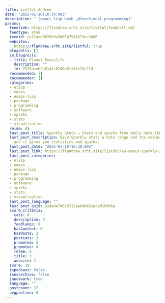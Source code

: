```yaml
---
title: Listful Andrew
date: "2025-01-10T10:30:00Z"
description: '`(emacs lisp bash ,@functional-programming)'
params:
  feedlink: https://flandrew.srht.site/listful/feed/all.xml
  feedtype: atom
  feedid: ce12aee3878b3a5d0587914573ec9496
  websites:
    https://flandrew.srht.site/listful: true
  blogrolls: []
  in_blogrolls:
  - title: Planet Emacslife
    description: ""
    id: 7919deeb2e6142c0249d61f42e19c22d
  recommended: []
  recommender: []
  categories:
  - elisp
  - emacs
  - emacs-lisp
  - package
  - programming
  - software
  - sparks
  - stats
  - visualization
  relme: {}
  last_post_title: Sparkly Stats — Stats and sparks from daily data (Emacs package)
  last_post_description: Give Sparkly Stats a date range and the values for each date
    and it gives you statistics and sparks.
  last_post_date: "2025-01-10T10:30:00Z"
  last_post_link: https://flandrew.srht.site/listful/sw-emacs-sparkly-stats.html
  last_post_categories:
  - elisp
  - emacs
  - emacs-lisp
  - package
  - programming
  - software
  - sparks
  - stats
  - visualization
  last_post_language: ""
  last_post_guid: 324a0a70678712aa0d6462acad10d06a
  score_criteria:
    cats: 0
    description: 3
    feedlangs: 0
    hasContent: 0
    hasPosts: 3
    postcats: 3
    promoted: 5
    promotes: 0
    relme: 0
    title: 3
    website: 2
  score: 19
  ispodcast: false
  isnoarchive: false
  innetwork: true
  language: ""
  postcount: 37
  avgpostlen: 0
---
```

